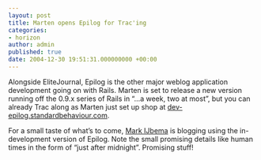 ```yaml
---
layout: post
title: Marten opens Epilog for Trac'ing
categories:
- horizon
author: admin
published: true
date: 2004-12-30 19:51:31.000000000 +00:00
---
```

<p>Alongside EliteJournal, Epilog is the other major weblog application development going on with Rails. Marten is set to release a new version running off the 0.9.x series of Rails in &#8220;&#8230;a week, two at most&#8221;, but you can already Trac along as Marten just set up shop at <a href="http://dev-epilog.standardbehaviour.com/">dev-epilog.standardbehaviour.com</a>.</p>
<p>For a small taste of what&#8217;s to come, <a href="http://www.markijbema.nl/blog/">Mark IJbema</a> is blogging using the in-development version of Epilog. Note the small promising details like human times in the form of &#8220;just after midnight&#8221;. Promising stuff!</p>